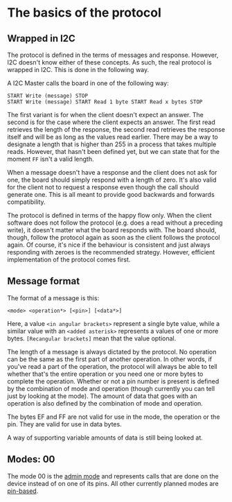 
The basics of the protocol
==========================

Wrapped in I2C
--------------

The protocol is defined in the terms of messages and response. However, I2C doesn't
know either of these concepts. As such, the real protocol is wrapped in I2C. This is
done in the following way.

A I2C Master calls the board in one of the following way:

    START Write (message) STOP
    START Write (message) START Read 1 byte START Read x bytes STOP

The first variant is for when the client doesn't expect an answer. The second is for
the case where the client expects an answer. The first read retrieves the length of
the response, the second read retrieves the response itself and will be as long
as the values read earlier. There may be a way to designate a length that is higher
than 255 in a process that takes multiple reads. However, that hasn't been defined
yet, but we can state that for the moment `FF` isn't a valid length.

When a message doesn't have a response and the client does not ask for one, the
board should simply respond with a length of zero. It's also valid for the client not
to request a response even though the call should generate one. This is all meant to
provide good backwards and forwards compatibility.

The protocol is defined in terms of the happy flow only. When the client software does
not follow the protocol (e.g. does a read without a preceding write), it doesn't 
matter what the board responds with. The board should, though, follow the protocol
again as soon as the client follows the protocol again. Of course, it's nice if the
behaviour is consistent and just always responding with zeroes is the recommended
strategy. However, efficient implementation of the protocol comes first.

Message format
--------------

The format of a message is this:

    <mode> <operation*> [<pin>] [<data*>]

Here, a value `<in angular brackets>` represent a single byte value, while a similar
value with an `<added asterisk>` represents a values of one or more bytes. 
`[Recangular brackets]` mean that the value optional.

The length of a message is always dictated by the protocol. No operation can be the
same as the first part of another operation. In other words, if you've read a part
of the operation, the protocol will always be able to tell whether that's the entire
operation or you need one or more bytes to complete the operation. Whether or not 
a pin number is present is defined by the combination of mode and operation
(though currently you can tell just by looking at the mode). The amount of data
that goes with an operation is also defined by the combination of mode and operation.

The bytes EF and FF are not valid for use in the mode, the operation or the pin.
They are valid for use in data bytes.

A way of supporting variable amounts of data is still being looked at.

Modes: 00
---------

The mode 00 is the [admin mode](admin-operations.md) and represents calls that are done 
on the device instead of on one of its pins. All other currently planned modes are
[pin-based](pin-operations.md).